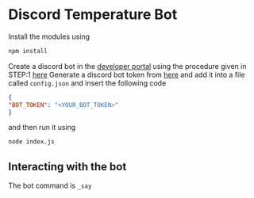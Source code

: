 # Discord Temperature Bot

Install the modules using 
```bash
npm install
```

Create a discord bot in the [developer portal](https://discord.com/developers/) using the procedure given in STEP:1 [here](https://www.digitalocean.com/community/tutorials/how-to-build-a-discord-bot-with-node-js) Generate a discord bot token from [here](https://discord.com/developers/) and add it into a file called `config.json` and insert the following code
```json
{
"BOT_TOKEN": "<YOUR_BOT_TOKEN>"
}
```

and then run it using 
```bash
node index.js
```

## Interacting with the bot

The bot command is `_say`
